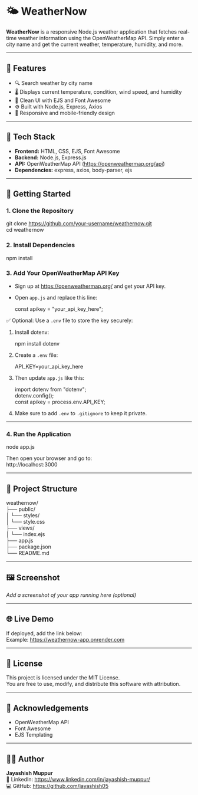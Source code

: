 # 🌤️ WeatherNow

**WeatherNow** is a responsive Node.js weather application that fetches real-time weather information using the OpenWeatherMap API. Simply enter a city name and get the current weather, temperature, humidity, and more.

---

## 📌 Features

- 🔍 Search weather by city name
- 🌡️ Displays current temperature, condition, wind speed, and humidity
- 🎨 Clean UI with EJS and Font Awesome
- ⚙️ Built with Node.js, Express, Axios
- 📱 Responsive and mobile-friendly design

---

## 🧰 Tech Stack

- **Frontend:** HTML, CSS, EJS, Font Awesome
- **Backend:** Node.js, Express.js
- **API:** OpenWeatherMap API (https://openweathermap.org/api)
- **Dependencies:** express, axios, body-parser, ejs

---

## 🚀 Getting Started

### 1. Clone the Repository

git clone https://github.com/your-username/weathernow.git  
cd weathernow

### 2. Install Dependencies

npm install

### 3. Add Your OpenWeatherMap API Key

- Sign up at https://openweathermap.org/ and get your API key.
- Open `app.js` and replace this line:

    const apikey = "your_api_key_here";

✅ Optional: Use a `.env` file to store the key securely:

1. Install dotenv:

    npm install dotenv

2. Create a `.env` file:

    API_KEY=your_api_key_here

3. Then update `app.js` like this:

    import dotenv from "dotenv";  
    dotenv.config();  
    const apikey = process.env.API_KEY;

4. Make sure to add `.env` to `.gitignore` to keep it private.

---

### 4. Run the Application

node app.js

Then open your browser and go to:  
http://localhost:3000

---

## 📁 Project Structure

weathernow/  
├── public/  
│   └── styles/  
│       └── style.css  
├── views/  
│   └── index.ejs  
├── app.js  
├── package.json  
└── README.md

---

## 🖼️ Screenshot

_Add a screenshot of your app running here (optional)_

---

## 🌐 Live Demo

If deployed, add the link below:  
Example: https://weathernow-app.onrender.com

---

## 📜 License

This project is licensed under the MIT License.  
You are free to use, modify, and distribute this software with attribution.

---

## 🙌 Acknowledgements

- OpenWeatherMap API
- Font Awesome
- EJS Templating

---

## 👨‍💻 Author

**Jayashish Muppur**  
🔗 LinkedIn: https://www.linkedin.com/in/jayashish-muppur/  
💻 GitHub: https://github.com/jayashish05
